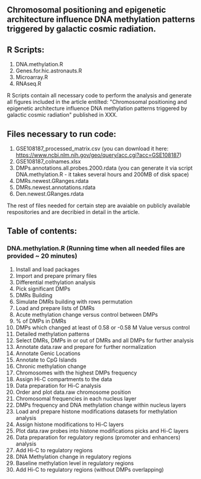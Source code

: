 ## Chromosomal positioning and epigenetic architecture influence DNA methylation patterns triggered by galactic cosmic radiation.

## R Scripts:
1. DNA.methylation.R
2. Genes.for.hic.astronauts.R
3. Microarray.R
4. RNAseq.R

R Scripts contain all necessary code to perform the analysis and generate all figures included in the article entilted: "Chromosomal positioning and epigenetic architecture influence DNA methylation patterns triggered by galactic cosmic radiation" published in XXX.

## Files necessary to run code:
1. GSE108187_processed_matrix.csv (you can download it here: https://www.ncbi.nlm.nih.gov/geo/query/acc.cgi?acc=GSE108187)
2. GSE108187_colnames.xlsx
3. DMPs.annotations.all.probes.2000.rdata (you can generate it via script DNA.methylation.R - it takes several hours and 200MB of disk space)
4. DMRs.newest.GRanges.rdata
5. DMRs.newest.annotations.rdata
6. Den.newest.GRanges.rdata

The rest of files needed for certain step are avaiable on publicly available respositories and are decribied in detail in the article. 

## Table of contents:

### DNA.methylation.R (Running time when all needed files are provided ~ 20 minutes)
1. Install and load packages
2. Import and prepare primary files
3. Differential methylation analysis
4. Pick significant DMPs
5. DMRs Building
6. Simulate DMRs building with rows permutation
7. Load and prepare lists of DMRs
8. Acute methylation change versus control between DMPs
9. % of DMPs in DMRs
10. DMPs which changed at least of 0.58 or -0.58 M Value versus control
11. Detailed methylation patterns
12. Select DMRs, DMPs in or out of DMRs and all DMPs for further analysis
13. Annotate data.raw and prepare for further normalization
14. Annotate Genic Locations
15. Annotate to CpG Islands
16. Chronic methylation change
17. Chromosomes with the highest DMPs frequency
18. Assign Hi-C compartments to the data
19. Data preparation for Hi-C analysis
20. Order and plot data.raw chromosome position
21. Chromosomal frequencies in each nucleus layer
22. DMPs frequency and DNA methylation change within nucleus layers
23. Load and prepare histone modifications datasets for methylation analysis
24. Assign histone modifications to Hi-C layers
25. Plot data.raw probes into histone modifications picks and Hi-C layers
26. Data preparation for regulatory regions (promoter and enhancers) analysis
27. Add Hi-C to regulatory regions
28. DNA Methylation change in regulatory regions
29. Baseline methylation level in regulatory regions
30. Add Hi-C to regulatory regions (without DMPs overlapping)
